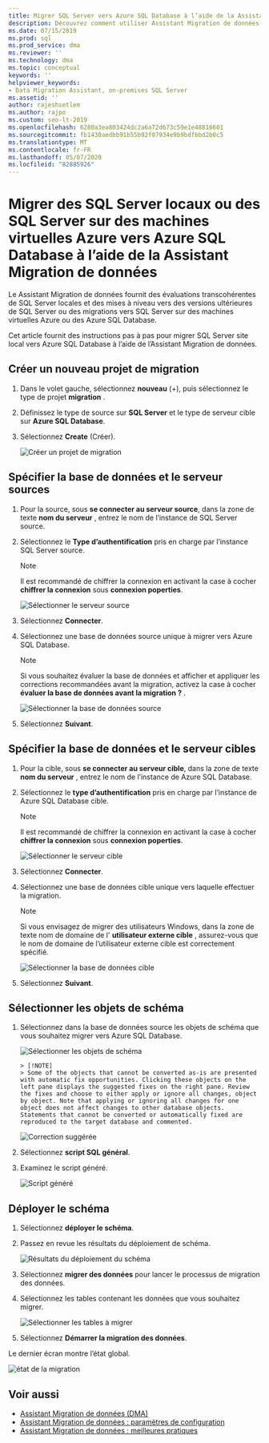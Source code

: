```yaml
---
title: Migrer SQL Server vers Azure SQL Database à l’aide de la Assistant Migration de données
description: Découvrez comment utiliser Assistant Migration de données pour migrer un SQL Server local vers Azure SQL Database
ms.date: 07/15/2019
ms.prod: sql
ms.prod_service: dma
ms.reviewer: ''
ms.technology: dma
ms.topic: conceptual
keywords: ''
helpviewer_keywords:
- Data Migration Assistant, on-premises SQL Server
ms.assetid: ''
author: rajeshsetlem
ms.author: rajpo
ms.custom: seo-lt-2019
ms.openlocfilehash: 6280a3ea803424dc2a6a72d673c59e1e48816601
ms.sourcegitcommit: fb1430aedbb91b55b92f07934e9b9bdfbbd2b0c5
ms.translationtype: MT
ms.contentlocale: fr-FR
ms.lasthandoff: 05/07/2020
ms.locfileid: "82885926"
---
```

# <a name="migrate-on-premises-sql-server-or-sql-server-on-azure-vms-to-azure-sql-database-using-the-data-migration-assistant"></a>Migrer des SQL Server locaux ou des SQL Server sur des machines virtuelles Azure vers Azure SQL Database à l’aide de la Assistant Migration de données

Le Assistant Migration de données fournit des évaluations transcohérentes de SQL Server locales et des mises à niveau vers des versions ultérieures de SQL Server ou des migrations vers SQL Server sur des machines virtuelles Azure ou des Azure SQL Database.

Cet article fournit des instructions pas à pas pour migrer SQL Server site local vers Azure SQL Database à l’aide de l’Assistant Migration de données.

## <a name="create-a-new-migration-project"></a>Créer un nouveau projet de migration

1. Dans le volet gauche, sélectionnez **nouveau** (+), puis sélectionnez le type de projet **migration** .

2. Définissez le type de source sur **SQL Server** et le type de serveur cible sur **Azure SQL Database**.

3. Sélectionnez **Create** (Créer).

   ![Créer un projet de migration](../dma/media/NewCreate1.png)

## <a name="specify-the-source-server-and-database"></a>Spécifier la base de données et le serveur sources

1. Pour la source, sous **se connecter au serveur source**, dans la zone de texte **nom du serveur** , entrez le nom de l’instance de SQL Server source.

2. Sélectionnez le **Type d’authentification** pris en charge par l’instance SQL Server source.

   > [!NOTE]
   > Il est recommandé de chiffrer la connexion en activant la case à cocher **chiffrer la connexion** sous **connexion poperties**.

    ![Sélectionner le serveur source](../dma/media/select-source-server.png)

3. Sélectionnez **Connecter**.

4. Sélectionnez une base de données source unique à migrer vers Azure SQL Database.

   > [!NOTE]
   > Si vous souhaitez évaluer la base de données et afficher et appliquer les corrections recommandées avant la migration, activez la case à cocher **évaluer la base de données avant la migration ?** .

    ![Sélectionner la base de données source](../dma/media/select-source-database.png)

5. Sélectionnez **Suivant**.

## <a name="specify-the-target-server-and-database"></a>Spécifier la base de données et le serveur cibles

1. Pour la cible, sous **se connecter au serveur cible**, dans la zone de texte **nom du serveur** , entrez le nom de l’instance de Azure SQL Database. 

2. Sélectionnez le **type d’authentification** pris en charge par l’instance de Azure SQL Database cible.

   > [!NOTE]
   > Il est recommandé de chiffrer la connexion en activant la case à cocher **chiffrer la connexion** sous **connexion poperties**.

     ![Sélectionner le serveur cible](../dma/media/select-target-server.png)

3. Sélectionnez **Connecter**.

4. Sélectionnez une base de données cible unique vers laquelle effectuer la migration.

   > [!NOTE]
   > Si vous envisagez de migrer des utilisateurs Windows, dans la zone de texte nom de domaine de l' **utilisateur externe cible** , assurez-vous que le nom de domaine de l’utilisateur externe cible est correctement spécifié.

    ![Sélectionner la base de données cible](../dma/media/select-target-database.png)

5. Sélectionnez **Suivant**.

## <a name="select-schema-objects"></a>Sélectionner les objets de schéma

1. Sélectionnez dans la base de données source les objets de schéma que vous souhaitez migrer vers Azure SQL Database.

    ![Sélectionner les objets de schéma](../dma/media/select-schema-objects.png)

       > [!NOTE]
       > Some of the objects that cannot be converted as-is are presented with automatic fix opportunities. Clicking these objects on the left pane displays the suggested fixes on the right pane. Review the fixes and choose to either apply or ignore all changes, object by object. Note that applying or ignoring all changes for one object does not affect changes to other database objects. Statements that cannot be converted or automatically fixed are reproduced to the target database and commented.

    ![Correction suggérée](../dma/media/suggested-fix.png)

2. Sélectionnez **script SQL général**.

3. Examinez le script généré.

    ![Script généré](../dma/media/generated-script.png)

## <a name="deploy-schema"></a>Déployer le schéma

1. Sélectionnez **déployer le schéma**.

2. Passez en revue les résultats du déploiement de schéma.

    ![Résultats du déploiement du schéma](../dma/media/schema-deployment-results.png)

3. Sélectionnez **migrer des données** pour lancer le processus de migration des données.

4. Sélectionnez les tables contenant les données que vous souhaitez migrer.

    ![Sélectionner les tables à migrer](../dma/media/select-tables-to-migrate.png) 

5. Sélectionnez **Démarrer la migration des données**.

Le dernier écran montre l’état global.

   ![état de la migration](../dma/media/migration-status.png) 

## <a name="see-also"></a>Voir aussi

* [Assistant Migration de données (DMA)](../dma/dma-overview.md)
* [Assistant Migration de données : paramètres de configuration](../dma/dma-configurationsettings.md)
* [Assistant Migration de données : meilleures pratiques](../dma/dma-bestpractices.md)
